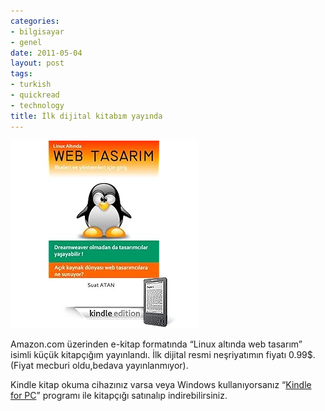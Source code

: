 ```yaml
---
categories:
- bilgisayar
- genel
date: 2011-05-04
layout: post
tags:
- turkish
- quickread
- technology
title: İlk dijital kitabım yayında
---
```


![](/images/41%2BFGl6DzEL._SL500_AA266_PIkin3,BottomRight,-16,34_AA300_SH20_OU01_.jpg)  
  
Amazon.com üzerinden e-kitap formatında “Linux altında web tasarım” isimli küçük kitapçığım yayınlandı. İlk dijital resmi neşriyatımın fiyatı 0.99$. (Fiyat mecburi oldu,bedava yayınlanmıyor).  
  
Kindle kitap okuma cihazınız varsa veya Windows kullanıyorsanız “[Kindle for PC](http://www.amazon.com/gp/feature.html/ref=kcp_pc_mkt_lnd?docId=1000426311 "Kindle For Pc")” programı ile kitapçığı satınalıp indirebilirsiniz.
